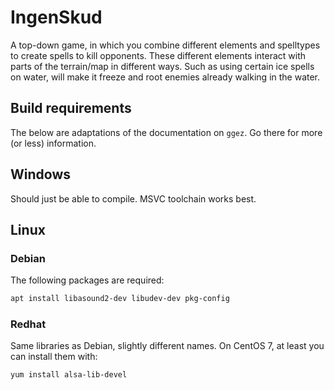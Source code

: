 # IngenSkud

A top-down game, in which you combine different elements and spelltypes to create spells to kill opponents. These different elements interact with parts of the terrain/map in different ways.
Such as using certain ice spells on water, will make it freeze and root enemies already walking in the water.

## Build requirements

The below are adaptations of the documentation on `ggez`. Go there for more (or less) information.

## Windows

Should just be able to compile. MSVC toolchain works best.

## Linux

### Debian

The following packages are required:

```sh
apt install libasound2-dev libudev-dev pkg-config
```

### Redhat

Same libraries as Debian, slightly different names. On CentOS 7, at
least you can install them with:

```sh
yum install alsa-lib-devel
```
